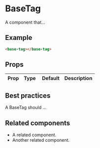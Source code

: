 # BaseTag

A component that...

## Example

```html
<base-tag></base-tag>
```

## Props

Prop | Type | Default | Description
--- | --- | --- | ---

## Best practices

A BaseTag should ...

## Related components

- A related component.
- Another related component.
